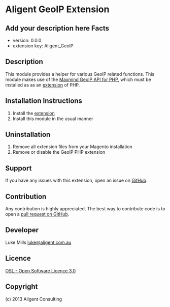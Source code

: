 Aligent GeoIP Extension
=====================
Add your description here
Facts
-----
- version: 0.0.0
- extension key: Aligent_GeoIP

Description
-----------
This module provides a helper for various GeoIP related functions.
This module makes use of the [Maxmind GeoIP API for PHP](https://github.com/maxmind/geoip-api-php), which must be installed
as as an [extension](https://pecl.php.net/package/geoip) of PHP.

Installation Instructions
-------------------------
1. Install the [extension](https://pecl.php.net/package/geoip)
2. Install this module in the usual manner

Uninstallation
--------------
1. Remove all extension files from your Magento installation
2. Remove or disable the GeoIP PHP extension

Support
-------
If you have any issues with this extension, open an issue on [GitHub](https://github.com/aligent/Aligent_GeoIP/issues).

Contribution
------------
Any contribution is highly appreciated. The best way to contribute code is to open a [pull request on GitHub](https://help.github.com/articles/using-pull-requests).

Developer
---------
Luke Mills <luke@aligent.com.au>

Licence
-------
[OSL - Open Software Licence 3.0](http://opensource.org/licenses/osl-3.0.php)

Copyright
---------
(c) 2013 Aligent Consulting
